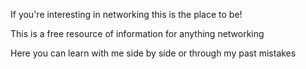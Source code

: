 If you're interesting in networking this is the place to be!

This is a free resource of information for anything networking

Here you can learn with me side by side or through my past mistakes
